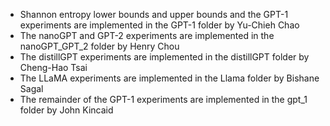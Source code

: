 * Shannon entropy lower bounds and upper bounds and the GPT-1 experiments are implemented in the GPT-1 folder by Yu-Chieh Chao
* The nanoGPT and GPT-2 experiments are implemented in the nanoGPT_GPT_2 folder by Henry Chou
* The distillGPT experiments are implemented in the distillGPT folder by Cheng-Hao Tsai
* The LLaMA experiments are implemented in the Llama folder by Bishane Sagal
* The remainder of the GPT-1 experiments are implemented in the gpt_1 folder by John Kincaid
